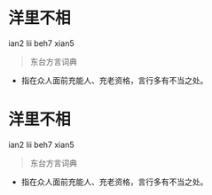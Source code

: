 # 洋里不相
ian2 lii beh7 xian5
> 东台方言词典
- 指在众人面前充能人、充老资格，言行多有不当之处。

# 洋里不相
ian2 lii beh7 xian5
> 东台方言词典
- 指在众人面前充能人、充老资格，言行多有不当之处。
